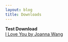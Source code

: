 ```yaml
---
layout: blog
title: Downloads
---
```


**Test Download**  
[I Love You by Joanna Wang][iloveyou]

[iloveyou]: files/I-Love-You.mp3 "I Love You by Joanna Wang"

